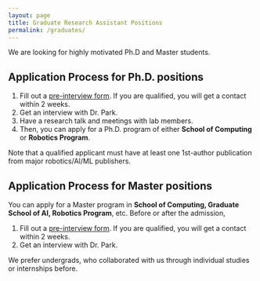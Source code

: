 ```yaml
---
layout: page
title: Graduate Research Assistant Positions
permalink: /graduates/
---
```



We are looking for highly motivated Ph.D and Master students.

## Application Process for Ph.D. positions
1. Fill out a <a href="https://docs.google.com/forms/d/1fbOFI3ML3-3dVU44x4nC6wAQklnbhPCmnANIR2IJSFc/viewform?gxids=7628&edit_requested=true"> <U>pre-interview form</U></a>. If you are qualified, you will get a contact within 2 weeks.
2. Get an interview with Dr. Park.
3. Have a research talk and meetings with lab members.
3. Then, you can apply for a Ph.D. program of either <b>School of Computing</b> or <b>Robotics Program</b>. 

Note that a qualified applicant must have at least one 1st-author publication from major robotics/AI/ML publishers. 


## Application Process for Master positions
You can apply for a Master program in <b>School of Computing, Graduate School of AI, Robotics Program</b>, etc. Before or after the admission, 

1. Fill out a <a href="https://docs.google.com/forms/d/1fbOFI3ML3-3dVU44x4nC6wAQklnbhPCmnANIR2IJSFc/viewform?gxids=7628&edit_requested=true"> <U>pre-interview form</U></a>. If you are qualified, you will get a contact within 2 weeks.
2. Get an interview with Dr. Park.

We prefer undergrads, who collaborated with us through individual studies or internships before. 




